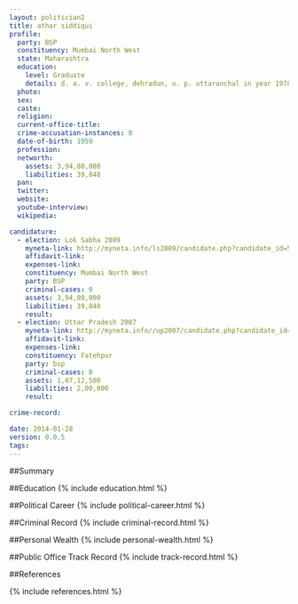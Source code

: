 ```yaml
---
layout: politician2
title: athar siddiqui
profile: 
  party: BSP
  constituency: Mumbai North West
  state: Maharashtra
  education: 
    level: Graduate
    details: d. a. v. college, dehradun, u. p. uttaranchal in year 1978
  photo: 
  sex: 
  caste: 
  religion: 
  current-office-title: 
  crime-accusation-instances: 0
  date-of-birth: 1959
  profession: 
  networth: 
    assets: 3,94,80,000
    liabilities: 39,848
  pan: 
  twitter: 
  website: 
  youtube-interview: 
  wikipedia: 

candidature: 
  - election: Lok Sabha 2009
    myneta-link: http://myneta.info/ls2009/candidate.php?candidate_id=5396
    affidavit-link: 
    expenses-link: 
    constituency: Mumbai North West 
    party: BSP
    criminal-cases: 0
    assets: 3,94,80,000
    liabilities: 39,848
    result:  
  - election: Uttar Pradesh 2007
    myneta-link: http://myneta.info//up2007/candidate.php?candidate_id=530
    affidavit-link: 
    expenses-link: 
    constituency: Fatehpur 
    party: bsp
    criminal-cases: 0
    assets: 1,07,12,500
    liabilities: 2,00,000
    result:  

crime-record: 

date: 2014-01-28
version: 0.0.5
tags: 
---
```

##Summary


##Education
{% include education.html %}


##Political Career
{% include political-career.html %}


##Criminal Record
{% include criminal-record.html %}


##Personal Wealth
{% include personal-wealth.html %}


##Public Office Track Record
{% include track-record.html %}


##References


{% include references.html %}